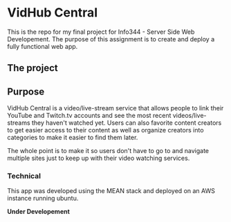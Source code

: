 # VidHub Central
This is the repo for my final project for Info344 - Server Side Web Developement. The purpose of this assignment is to create and deploy a fully functional web app.

## The project
## Purpose
VidHub Central is a video/live-stream service that allows people to link their YouTube and Twitch.tv accounts and see the most recent videos/live-streams they haven't watched yet. Users can also favorite content creators to get easier access to their content as well as organize creators into categories to make it easier to find them later.

The whole point is to make it so users don't have to go to and navigate multiple sites just to keep up with their video watching services.

### Technical
This app was developed using the MEAN stack and deployed on an AWS instance running ubuntu.

**Under Developement**
